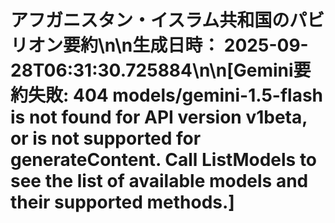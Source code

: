 # アフガニスタン・イスラム共和国のパビリオン要約\n\n**生成日時：** 2025-09-28T06:31:30.725884\n\n[Gemini要約失敗: 404 models/gemini-1.5-flash is not found for API version v1beta, or is not supported for generateContent. Call ListModels to see the list of available models and their supported methods.]